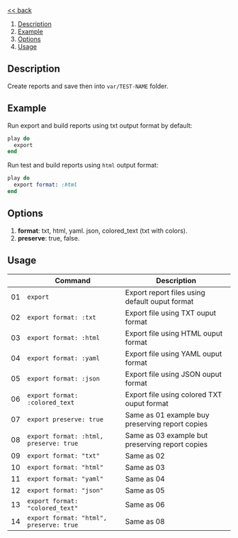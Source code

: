 [<< back](../../README.md)

1. [Description](#description)
2. [Example](#example)
3. [Options](#options)
4. [Usage](#usage)

## Description

Create reports and save then into `var/TEST-NAME` folder.

## Example

Run export and build reports using txt output format by default:

```ruby
play do
  export
end
```

Run test and build reports using `html` output format:

```ruby
play do
  export format: :html
end
```

## Options

1. **format**: txt, html, yaml. json, colored_text (txt with colors).
2. **preserve**: true, false.

## Usage

|    | Command                  | Description |
| -- | ------------------------ | ----------- |
| 01 | `export`                 | Export report files using default ouput format |
| 02 | `export format: :txt` | Export file using TXT ouput format |
| 03 | `export format: :html` | Export file using HTML ouput format |
| 04 | `export format: :yaml` | Export file using YAML ouput format |
| 05 | `export format: :json` | Export file using JSON ouput format |
| 06 | `export format: :colored_text` | Export file using colored TXT ouput format |
| 07 | `export preserve: true` | Same as 01 example buy preserving report copies |
| 08 | `export format: :html, preserve: true` | Same as 03 example but preserving report copies |
| 09 | `export format: "txt"` | Same as 02 |
| 10 | `export format: "html"` | Same as 03 |
| 11 | `export format: "yaml"` | Same as 04 |
| 12 | `export format: "json"` | Same as 05 |
| 13 | `export format: "colored_text"` | Same as 06 |
| 14 | `export format: "html", preserve: true` | Same as 08 |
